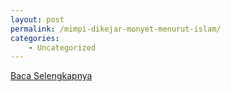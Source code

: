 ```yaml
---
layout: post
permalink: /mimpi-dikejar-monyet-menurut-islam/
categories:
    - Uncategorized
---
```


[Baca Selengkapnya](/10)